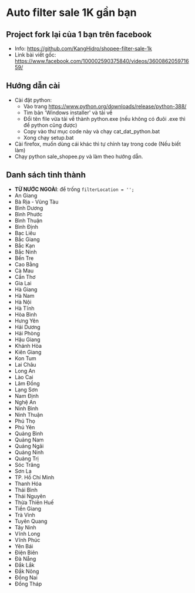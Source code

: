 # Auto filter sale 1K gần bạn
## Project fork lại của 1 bạn trên facebook
- Info: https://github.com/KangHidro/shopee-filter-sale-1k
- Link bài viết gốc: https://www.facebook.com/100002590375840/videos/360086205971659/

## Hướng dẫn cài
- Cài đặt python:
  - Vào trang https://www.python.org/downloads/release/python-388/
  - Tìm bản 'Windows installer' và tải về
  - Đổi tên file vừa tải về thành python.exe (nếu không có đuôi .exe thì để
    python cũng được)
  - Copy vào thư mục code này và chạy cat_dat_python.bat
  - Xong chạy setup.bat
- Cài firefox, muốn dùng cái khác thì tự chỉnh tay trong code (Nếu biết làm)
- Chạy python sale_shopee.py và làm theo hướng dẫn.

## Danh sách tỉnh thành

- **TỪ NƯỚC NGOÀI**: để trống `filterLocation = '';`
- An Giang
- Bà Rịa - Vũng Tàu
- Bình Dương
- Bình Phước
- Bình Thuận
- Bình Định
- Bạc Liêu
- Bắc Giang
- Bắc Kạn
- Bắc Ninh
- Bến Tre
- Cao Bằng
- Cà Mau
- Cần Thơ
- Gia Lai
- Hà Giang
- Hà Nam
- Hà Nội
- Hà Tĩnh
- Hòa Bình
- Hưng Yên
- Hải Dương
- Hải Phòng
- Hậu Giang
- Khánh Hòa
- Kiên Giang
- Kon Tum
- Lai Châu
- Long An
- Lào Cai
- Lâm Đồng
- Lạng Sơn
- Nam Định
- Nghệ An
- Ninh Bình
- Ninh Thuận
- Phú Thọ
- Phú Yên
- Quảng Bình
- Quảng Nam
- Quảng Ngãi
- Quảng Ninh
- Quảng Trị
- Sóc Trăng
- Sơn La
- TP. Hồ Chí Minh
- Thanh Hóa
- Thái Bình
- Thái Nguyên
- Thừa Thiên Huế
- Tiền Giang
- Trà Vinh
- Tuyên Quang
- Tây Ninh
- Vĩnh Long
- Vĩnh Phúc
- Yên Bái
- Điện Biên
- Đà Nẵng
- Đắk Lắk
- Đắk Nông
- Đồng Nai
- Đồng Tháp
